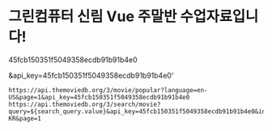 # 그린컴퓨터 신림 Vue 주말반 수업자료입니다!


   45fcb150351f5049358ecdb91b91b4e0

  &api_key=45fcb150351f5049358ecdb91b91b4e0'


    https://api.themoviedb.org/3/movie/popular?language=en-US&page=1&api_key=45fcb150351f5049358ecdb91b91b4e0
    https://api.themoviedb.org/3/search/movie?query=${search_query.value}&api_key=45fcb150351f5049358ecdb91b91b4e0&include_adult=false&language=ko-KR&page=1
